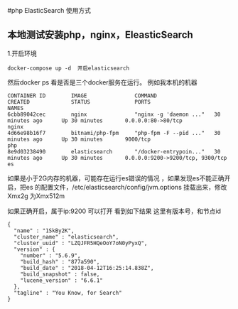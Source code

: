 #php ElasticSearch 使用方式

## 本地测试安装php，nginx，EleasticSearch

1.开启环境
```
docker-compose up -d  开启elasticsearch

```

然后docker ps 看是否是三个docker服务在运行。
例如我本机的机器
```
CONTAINER ID        IMAGE               COMMAND                  CREATED             STATUS              PORTS                              NAMES
6cbb89042cec        nginx               "nginx -g 'daemon ..."   30 minutes ago      Up 30 minutes       0.0.0.0:80->80/tcp                 nginx
4d66e98b16f7        bitnami/php-fpm     "php-fpm -F --pid ..."   30 minutes ago      Up 30 minutes       9000/tcp                           php
8e9d03238490        elasticsearch       "/docker-entrypoin..."   30 minutes ago      Up 30 minutes       0.0.0.0:9200->9200/tcp, 9300/tcp   es

```

如果是小于2G内存的机器，可能存在运行es错误的情况 ，如果发现es不能正确开启，把es 的配置文件，/etc/elasticsearch/config/jvm.options 挂载出来，修改Xmx2g 为Xmx512m

如果正确开启，属于ip:9200 可以打开 看到如下结果 这里有版本号，和节点id
```
{
  "name" : "1SkBy2K",
  "cluster_name" : "elasticsearch",
  "cluster_uuid" : "LZQJFR5HQeOoY7oN0yPyxQ",
  "version" : {
    "number" : "5.6.9",
    "build_hash" : "877a590",
    "build_date" : "2018-04-12T16:25:14.838Z",
    "build_snapshot" : false,
    "lucene_version" : "6.6.1"
  },
  "tagline" : "You Know, for Search"
}

```
